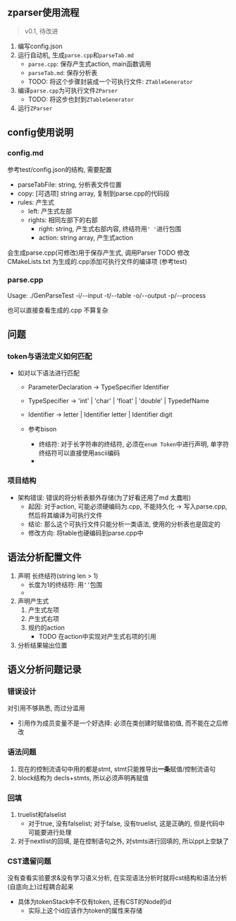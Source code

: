 ## zparser使用流程

> v0.1, 待改进

1. 编写config.json
2. 运行自动机, 生成`parse.cpp`和`parseTab.md`
   - `parse.cpp`: 保存产生式action, main函数调用
   - `parseTab.md`: 保存分析表
   - TODO: 将这个步骤封装成一个可执行文件: `ZTableGenerator`
3. 编译`parse.cpp`为可执行文件`ZParser`
   - TODO: 将这步也封到`ZTableGenerator`
4. 运行`ZParser`

## config使用说明
### config.md
参考test/config.json的结构, 需要配置
- parseTabFile: string, 分析表文件位置
- copy: \[可选项\] string array, 复制到parse.cpp的代码段
- rules: 产生式
  - left: 产生式左部
  - rights: 相同左部下的右部
    - right: string, 产生式右部内容, 终结符用`' '`进行包围
    - action: string array, 产生式action

会生成parse.cpp(可修改)用于保存产生式, 调用Parser
TODO 修改CMakeLists.txt 为生成的.cpp添加可执行文件的编译项 (参考test)

### parse.cpp
Usage: ./GenParseTest
 -i/--input     <token file>
 -t/--table     <table file>
 -o/--output    <output file>
 -p/--process   <process file>

也可以直接查看生成的.cpp 不算复杂

## 问题
### token与语法定义如何匹配

- 如对以下语法进行匹配
   - ParameterDeclaration  → TypeSpecifier Identifier
   - TypeSpecifier   → 'int' | 'char' | 'float' | 'double' | TypedefName
   - Identifier     → letter | Identifier letter | Identifier digit

  - 参考bison
    - 终结符: 对于长字符串的终结符, 必须在`enum Token`中进行声明, 单字符终结符可以直接使用ascii编码
    - 

### 项目结构

- 架构错误: 错误的将分析表额外存储(为了好看还用了md 太蠢啦)
  - 起因: 对于action, 可能必须硬编码为.cpp, 不能持久化 → 写入parse.cpp, 然后将其编译为可执行文件
  - 结论: 那么这个可执行文件只能分析一类语法, 使用的分析表也是固定的
  - 修改方向: 将table也硬编码到parse.cpp中


## 语法分析配置文件

1. 声明 长终结符(string len > 1)
   - 长度为1的终结符: 用`‘’`包围
   - 
2. 声明产生式
   1. 产生式左项
   2. 产生式右项
   3. 规约的action
      - TODO 在action中实现对产生式右项的引用
3. 分析结果输出位置

## 语义分析问题记录

### 错误设计

对引用不够熟悉, 而过分滥用
- 引用作为成员变量不是一个好选择: 必须在类创建时赋值初值, 而不能在之后修改 

### 语法问题

1. 现在的控制流语句中用的都是stmt, stmt只能推导出**一条**赋值/控制流语句
2. block结构为 decls+stmts, 所以必须声明再赋值

### 回填

1. truelist和falselist
   - 对于true, 没有falselist; 对于false, 没有truelist, 这是正确的, 但是代码中可能要进行处理
2. 对于nextlist的回填, 是在控制语句之外, 对stmts进行回填的, 所以ppt上空缺了


### CST遗留问题

没有查看实验要求&没有学习语义分析, 在实现语法分析时就将cst结构和语法分析(自底向上)过程耦合起来

- 具体为tokenStack中不仅有token, 还有CST的Node的id
  - 实际上这个id应该作为token的属性来存储